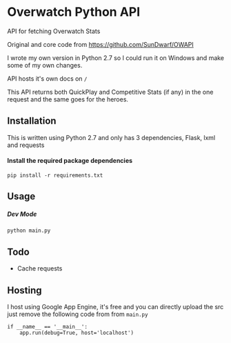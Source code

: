 # Overwatch Python API
API for fetching Overwatch Stats

Original and core code from https://github.com/SunDwarf/OWAPI

I wrote my own version in Python 2.7 so I could run it on Windows and make some of my own changes.

API hosts it's own docs on `/`

This API returns both QuickPlay and Competitive Stats (if any) in the one request and the same goes for the heroes.

## Installation
This is written using Python 2.7 and only has 3 dependencies, Flask, lxml and requests

#### Install the required package dependencies
```pip install -r requirements.txt```

## Usage
##### Dev Mode
```python main.py```

## Todo
 * Cache requests

## Hosting
I host using Google App Engine, it's free and you can directly upload the src just remove the following code from from `main.py`
```
if __name__ == '__main__':
    app.run(debug=True, host='localhost')
```
